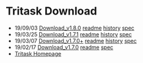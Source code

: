 # Tritask Download
- 19/09/03 [Download_v1.8.0](https://github.com/tritask/tritask-sta-bin/raw/master/v1.8.0/tritask-sta.zip) [readme](v1.8.0/README.md) [history](v1.8.0/CHANGELOG.md) [spec](v1.8.0/specification.md)
- 19/03/25 [Download_v1.7.1](https://github.com/tritask/tritask-sta-bin/raw/master/v1.7.1/tritask-sta.zip) [readme](v1.7.1/README.md) [history](v1.7.1/CHANGELOG.md) [spec](v1.7.1/specification.md)
- 19/03/07 [Download_v1.7.0+](https://github.com/tritask/tritask-sta-bin/raw/master/v1.7.0p/tritask-sta.zip) [readme](v1.7.0p/README.md) [history](v1.7.0p/CHANGELOG.md) [spec](v1.7.0p/specification.md)
- 19/02/17 [Download_v1.7.0](https://github.com/tritask/tritask-sta-bin/raw/master/v1.7.0/tritask-sta_v1.7.0.zip) [readme](v1.7.0/README.md) [spec](v1.7.0/specification.md)
- [Tritask Homepage](https://tritask.github.io/tritask-web/)
